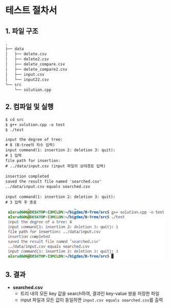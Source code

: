 # 테스트 절차서

## 1. 파일 구조
```
.
├── data
│   ├── delete.csv
│   ├── delete2.csv
│   ├── delete_compare.csv
│   ├── delete_compare2.csv
│   ├── input.csv
│   └── input22.csv
└── src
    └── solution.cpp
```

## 2. 컴파일 및 실행
```shell
$ cd src
$ g++ solution.cpp -o test
$ ./test
```
```shell
input the degree of tree: 
# 8 (B-tree의 차수 입력)
input command(1: insertion 2: deletion 3: quit): 
# 1 입력
file path for insertion: 
# ../data/input.csv (input 파일의 상대경로 입력)

insertion completed
saved the result file named 'searched.csv'
../data/input.csv equals searched.csv

input command(1: insertion 2: deletion 3: quit): 
# 3 입력 후 종료
```
<img src=./img/test.png></img>

## 3. 결과
* **searched.csv**
    * 트리 내의 모든 key 값을 search하여, 결과인 key-value 쌍을 저장한 파일
    * input 파일과 모든 값이 동일하면 `input.csv equals searched.csv`를 출력